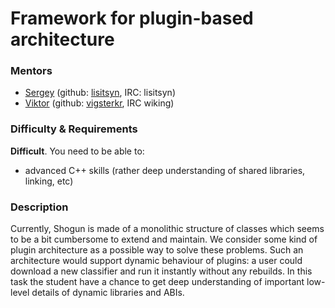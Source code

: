 # Framework for plugin-based architecture

### Mentors
 * [Sergey](Sergey%20Lisitsyn) (github: [lisitsyn](https://github.com/lisitsyn), IRC: lisitsyn)
 * [Viktor](Viktor%20Gal) (github: [vigsterkr](https://github.com/vigsterkr), IRC wiking)

### Difficulty & Requirements
**Difficult**. You need to be able to:
 * advanced C++ skills (rather deep understanding of shared libraries, linking, etc)

### Description
Currently, Shogun is made of a monolithic structure of classes which seems to be a bit cumbersome to extend and maintain. We consider some kind of plugin architecture as a possible way to solve these problems. Such an architecture would support dynamic behaviour of plugins: a user could download a new classifier and run it instantly without any rebuilds. In this task the student have a chance to get deep understanding of important low-level details of dynamic libraries and ABIs.